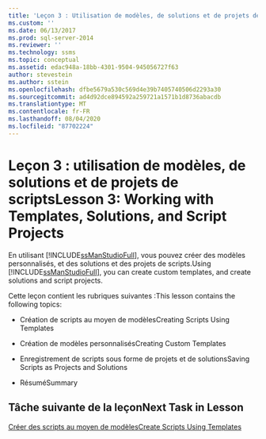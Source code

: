 ```yaml
---
title: 'Leçon 3 : Utilisation de modèles, de solutions et de projets de scripts | Microsoft Docs'
ms.custom: ''
ms.date: 06/13/2017
ms.prod: sql-server-2014
ms.reviewer: ''
ms.technology: ssms
ms.topic: conceptual
ms.assetid: edac948a-18bb-4301-9504-945056727f63
author: stevestein
ms.author: sstein
ms.openlocfilehash: dfbe5679a530c569d4e39b7405740506d2293a30
ms.sourcegitcommit: ad4d92dce894592a259721a1571b1d8736abacdb
ms.translationtype: MT
ms.contentlocale: fr-FR
ms.lasthandoff: 08/04/2020
ms.locfileid: "87702224"
---
```

# <a name="lesson-3-working-with-templates-solutions-and-script-projects"></a><span data-ttu-id="8008d-102">Leçon 3 : utilisation de modèles, de solutions et de projets de scripts</span><span class="sxs-lookup"><span data-stu-id="8008d-102">Lesson 3: Working with Templates, Solutions, and Script Projects</span></span>
  <span data-ttu-id="8008d-103">En utilisant [!INCLUDE[ssManStudioFull](../../includes/ssmanstudiofull-md.md)], vous pouvez créer des modèles personnalisés, et des solutions et des projets de scripts.</span><span class="sxs-lookup"><span data-stu-id="8008d-103">Using [!INCLUDE[ssManStudioFull](../../includes/ssmanstudiofull-md.md)], you can create custom templates, and create solutions and script projects.</span></span>  
  
 <span data-ttu-id="8008d-104">Cette leçon contient les rubriques suivantes :</span><span class="sxs-lookup"><span data-stu-id="8008d-104">This lesson contains the following topics:</span></span>  
  
-   <span data-ttu-id="8008d-105">Création de scripts au moyen de modèles</span><span class="sxs-lookup"><span data-stu-id="8008d-105">Creating Scripts Using Templates</span></span>  
  
-   <span data-ttu-id="8008d-106">Création de modèles personnalisés</span><span class="sxs-lookup"><span data-stu-id="8008d-106">Creating Custom Templates</span></span>  
  
-   <span data-ttu-id="8008d-107">Enregistrement de scripts sous forme de projets et de solutions</span><span class="sxs-lookup"><span data-stu-id="8008d-107">Saving Scripts as Projects and Solutions</span></span>  
  
-   <span data-ttu-id="8008d-108">Résumé</span><span class="sxs-lookup"><span data-stu-id="8008d-108">Summary</span></span>  
  
## <a name="next-task-in-lesson"></a><span data-ttu-id="8008d-109">Tâche suivante de la leçon</span><span class="sxs-lookup"><span data-stu-id="8008d-109">Next Task in Lesson</span></span>  
 [<span data-ttu-id="8008d-110">Créer des scripts au moyen de modèles</span><span class="sxs-lookup"><span data-stu-id="8008d-110">Create Scripts Using Templates</span></span>](lesson-3-1-create-scripts-using-templates.md)  
  
  
